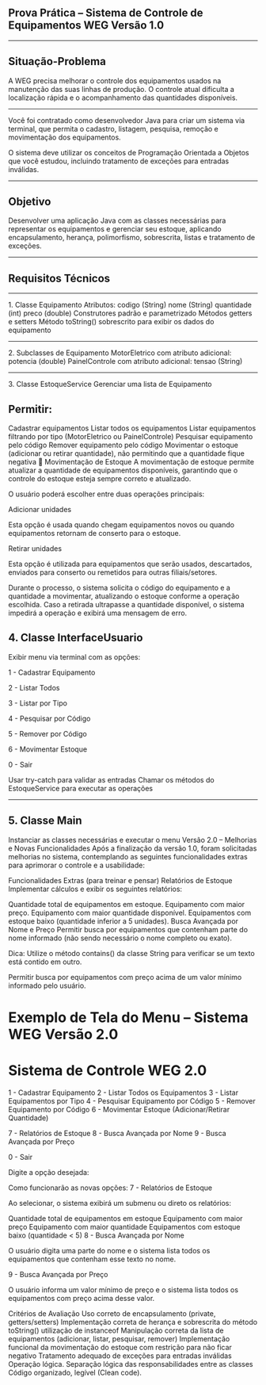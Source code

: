 ## Prova Prática – Sistema de Controle de Equipamentos WEG Versão 1.0
<hr>

## Situação-Problema
A WEG precisa melhorar o controle dos equipamentos usados na manutenção das suas linhas de produção. O controle atual dificulta a localização rápida e o acompanhamento das quantidades disponíveis.
<hr>
Você foi contratado como desenvolvedor Java para criar um sistema via terminal, que permita o cadastro, listagem, pesquisa, remoção e movimentação dos equipamentos.

O sistema deve utilizar os conceitos de Programação Orientada a Objetos que você estudou, incluindo tratamento de exceções para entradas inválidas.
<hr>

## Objetivo
Desenvolver uma aplicação Java com as classes necessárias para representar os equipamentos e gerenciar seu estoque, aplicando encapsulamento, herança, polimorfismo, sobrescrita, listas e tratamento de exceções.
<hr>

## Requisitos Técnicos
<hr>
1. Classe Equipamento
Atributos:
codigo (String)
nome (String)
quantidade (int)
preco (double)
Construtores padrão e parametrizado
Métodos getters e setters
Método toString() sobrescrito para exibir os dados do equipamento
<hr>
2. Subclasses de Equipamento
MotorEletrico com atributo adicional:
potencia (double)
PainelControle com atributo adicional:
tensao (String)
<hr>
3. Classe EstoqueService
Gerenciar uma lista de Equipamento

## Permitir:

Cadastrar equipamentos
Listar todos os equipamentos
Listar equipamentos filtrando por tipo (MotorEletrico ou PainelControle)
Pesquisar equipamento pelo código
Remover equipamento pelo código
Movimentar o estoque (adicionar ou retirar quantidade), não permitindo que a quantidade fique negativa
📌 Movimentação de Estoque
A movimentação de estoque permite atualizar a quantidade de equipamentos disponíveis, garantindo que o controle do estoque esteja sempre correto e atualizado.

O usuário poderá escolher entre duas operações principais:

Adicionar unidades

Esta opção é usada quando chegam equipamentos novos ou quando equipamentos retornam de conserto para o estoque.

Retirar unidades

Esta opção é utilizada para equipamentos que serão usados, descartados, enviados para conserto ou remetidos para outras filiais/setores.

Durante o processo, o sistema solicita o código do equipamento e a quantidade a movimentar, atualizando o estoque conforme a operação escolhida. Caso a retirada ultrapasse a quantidade disponível, o sistema impedirá a operação e exibirá uma mensagem de erro.

## 4. Classe InterfaceUsuario
Exibir menu via terminal com as opções:

1 - Cadastrar Equipamento

2 - Listar Todos

3 - Listar por Tipo

4 - Pesquisar por Código

5 - Remover por Código

6 - Movimentar Estoque

0 - Sair

Usar try-catch para validar as entradas
Chamar os métodos do EstoqueService para executar as operações
<hr>

## 5. Classe Main
Instanciar as classes necessárias e executar o menu
Versão 2.0 – Melhorias e Novas Funcionalidades
Após a finalização da versão 1.0, foram solicitadas melhorias no sistema, contemplando as seguintes funcionalidades extras para aprimorar o controle e a usabilidade:

Funcionalidades Extras (para treinar e pensar)
Relatórios de Estoque
Implementar cálculos e exibir os seguintes relatórios:

Quantidade total de equipamentos em estoque.
Equipamento com maior preço.
Equipamento com maior quantidade disponível.
Equipamentos com estoque baixo (quantidade inferior a 5 unidades).
Busca Avançada por Nome e Preço
Permitir busca por equipamentos que contenham parte do nome informado (não sendo necessário o nome completo ou exato).

Dica: Utilize o método contains() da classe String para verificar se um texto está contido em outro.

Permitir busca por equipamentos com preço acima de um valor mínimo informado pelo usuário.

Exemplo de Tela do Menu – Sistema WEG Versão 2.0
===============================
  Sistema de Controle WEG 2.0
===============================

1 - Cadastrar Equipamento
2 - Listar Todos os Equipamentos
3 - Listar Equipamentos por Tipo
4 - Pesquisar Equipamento por Código
5 - Remover Equipamento por Código
6 - Movimentar Estoque (Adicionar/Retirar Quantidade)

7 - Relatórios de Estoque
8 - Busca Avançada por Nome
9 - Busca Avançada por Preço

0 - Sair

Digite a opção desejada:

Como funcionarão as novas opções:
7 - Relatórios de Estoque

Ao selecionar, o sistema exibirá um submenu ou direto os relatórios:

Quantidade total de equipamentos em estoque
Equipamento com maior preço
Equipamento com maior quantidade
Equipamentos com estoque baixo (quantidade < 5)
8 - Busca Avançada por Nome

O usuário digita uma parte do nome e o sistema lista todos os equipamentos que contenham esse texto no nome.

9 - Busca Avançada por Preço

O usuário informa um valor mínimo de preço e o sistema lista todos os equipamentos com preço acima desse valor.

Critérios de Avaliação
Uso correto de encapsulamento (private, getters/setters)
Implementação correta de herança e sobrescrita do método toString()
utilização de instanceof
Manipulação correta da lista de equipamentos (adicionar, listar, pesquisar, remover)
Implementação funcional da movimentação do estoque com restrição para não ficar negativo
Tratamento adequado de exceções para entradas inválidas
Operação lógica.
Separação lógica das responsabilidades entre as classes
Código organizado, legível (Clean code).
